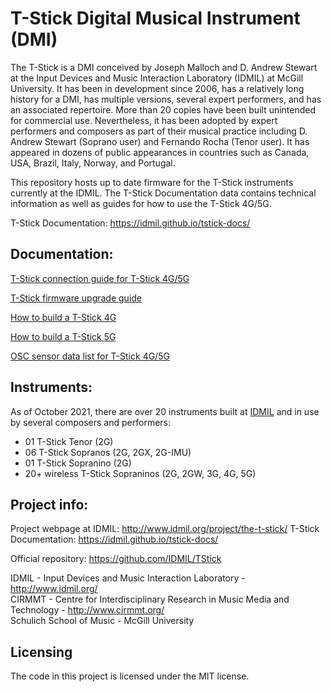 # T-Stick Digital Musical Instrument (DMI)

The T-Stick is a DMI conceived by Joseph Malloch and D. Andrew Stewart at the Input Devices and Music Interaction Laboratory (IDMIL) at McGill University. It has been in development since 2006, has a relatively long history for a DMI, has multiple versions, several expert performers, and has an associated repertoire. More than 20 copies have been built unintended for commercial use. Nevertheless, it has been adopted by expert performers and composers as part of their musical practice including D. Andrew Stewart (Soprano user) and Fernando Rocha (Tenor user). It has appeared in dozens of public appearances in countries such as Canada, USA, Brazil, Italy, Norway, and Portugal.

This repository hosts up to date firmware for the T-Stick instruments currently at the IDMIL. The T-Stick Documentation data contains technical information as well as guides for how to use the T-Stick 4G/5G.

T-Stick Documentation: https://idmil.github.io/tstick-docs/

## Documentation:

[T-Stick connection guide for T-Stick 4G/5G](https://idmil.github.io/tstick-docs/designs/tstick-5gw/connection-guide/)

[T-Stick firmware upgrade guide](https://idmil.github.io/tstick-docs/designs/tstick-5gw/flashing-guide/)

[How to build a T-Stick 4G](https://idmil.github.io/tstick-docs/designs/tstick-5gw/build-guide/)

[How to build a T-Stick 5G](https://idmil.github.io/tstick-docs/designs/tstick-5gw/build-guide/)

[OSC sensor data list for T-Stick 4G/5G](https://idmil.github.io/tstick-docs/designs/tstick-5gw/specs_5gw_trill/#osc-signal-namespace)

## Instruments:

As of October 2021, there are over 20 instruments built at [IDMIL](http://www.idmil.org) and in use by several composers and performers:

- 01 T-Stick Tenor (2G)
- 06 T-Stick Sopranos (2G, 2GX, 2G-IMU)
- 01 T-Stick Sopranino (2G)
- 20+ wireless T-Stick Sopraninos (2G, 2GW, 3G, 4G, 5G)

## Project info:

Project webpage at IDMIL: http://www.idmil.org/project/the-t-stick/
T-Stick Documentation: https://idmil.github.io/tstick-docs/

Official repository: https://github.com/IDMIL/TStick

IDMIL - Input Devices and Music Interaction Laboratory - http://www.idmil.org/ \
CIRMMT - Centre for Interdisciplinary Research in Music Media and Technology - http://www.cirmmt.org/ \
Schulich School of Music - McGill University

## Licensing

The code in this project is licensed under the MIT license.
